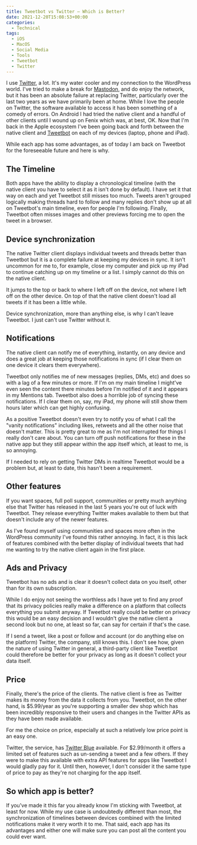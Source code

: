 ```yaml
---
title: Tweetbot vs Twitter – Which is Better?
date: 2021-12-20T15:08:53+00:00
categories:
  - Technical
tags:
  - iOS
  - MacOS
  - Social Media
  - Tools
  - Tweetbot
  - Twitter
---
```


I use [Twitter][1], a lot. It's my water cooler and my connection to the WordPress world. I've tried to make a break for [Mastodon][2], and do enjoy the network, but it has been an absolute failure at replacing Twitter, particularly over the last two years as we have primarily been at home.
While I love the people on Twitter, the software available to access it has been something of a comedy of errors. On Android I had tried the native client and a handful of other clients until I wound up on Fenix which was, at best, OK. Now that I'm back in the Apple ecosystem I've been going back and forth between the native client and [Tweetbot][3] on each of my devices (laptop, phone and iPad).

While each app has some advantages, as of today I am back on Tweetbot for the foreseeable future and here is why.

## The Timeline

Both apps have the ability to display a chronological timeline (with the native client you have to select it as it isn't done by default). I have set it that way on each and yet Tweetbot still misses too much. Tweets aren't grouped logically making threads hard to follow and many replies don't show up at all on Tweetbot's main timeline, even for people I'm following. Finally, Tweetbot often misses images and other previews forcing me to open the tweet in a browser.

## Device synchronization

The native Twitter client displays individual tweets and threads better than Tweetbot but it is a complete failure at keeping my devices in sync. It isn't uncommon for me to, for example, close my computer and pick up my iPad to continue catching up on my timeline or a list. I simply cannot do this on the native client.

It jumps to the top or back to where I left off on the device, not where I left off on the other device. On top of that the native client doesn't load all tweets if it has been a little while.

Device synchronization, more than anything else, is why I can't leave Tweetbot. I just can't use Twitter without it.

## Notifications

The native client can notify me of everything, instantly, on any device and does a great job at keeping those notifications in sync (if I clear them on one device it clears them everywhere).

Tweetbot only notifies me of new messages (replies, DMs, etc) and does so with a lag of a few minutes or more. If I'm on my main timeline I might've even seen the content there minutes before I'm notified of it and it appears in my Mentions tab. Tweetbot also does a horrible job of syncing these notifications. If I clear them on, say, my iPad, my phone will still show them hours later which can get highly confusing.

As a positive Tweetbot doesn't even try to notify you of what I call the "vanity notifications" including likes, retweets and all the other noise that doesn't matter. This is pretty great to me as I'm not interrupted for things I really don't care about. You can turn off push notifications for these in the native app but they still appear within the app itself which, at least to me, is so annoying.

If I needed to rely on getting Twitter DMs in realtime Tweetbot would be a problem but, at least to date, this hasn't been a requirement.

## Other features

If you want spaces, full poll support, communities or pretty much anything else that Twitter has released in the last 5 years you're out of luck with Tweetbot. They release everything Twitter makes available to them but that doesn't include any of the newer features.

As I've found myself using communities and spaces more often in the WordPress community I've found this rather annoying. In fact, it is this lack of features combined with the better display of individual tweets that had me wanting to try the native client again in the first place.

## Ads and Privacy

Tweetbot has no ads and is clear it doesn't collect data on you itself, other than for its own subscription.

While I do enjoy not seeing the worthless ads I have yet to find any proof that its privacy policies really make a difference on a platform that collects everything you submit anyway. If Tweetbot really could be better on privacy this would be an easy decision and I wouldn't give the native client a second look but no one, at least so far, can say for certain if that's the case.

If I send a tweet, like a post or follow and account (or do anything else on the platform) Twitter, the company, still knows this. I don't see how, given the nature of using Twitter in general, a third-party client like Tweetbot could therefore be better for your privacy as long as it doesn't collect your data itself.

## Price

Finally, there's the price of the clients. The native client is free as Twitter makes its money from the data it collects from you. Tweetbot, on the other hand, is $5.99/year as you're supporting a smaller dev shop which has been incredibly responsive to their users and changes in the Twitter APIs as they have been made available.

For me the choice on price, especially at such a relatively low price point is an easy one.

Twitter, the service, has [Twitter Blue][4] available. For $2.99/month it offers a limited set of features such as un-sending a tweet and a few others. If they were to make this available with extra API features for apps like Tweetbot I would gladly pay for it. Until then, however, I don't consider it the same type of price to pay as they're not charging for the app itself.

## So which app is better?

If you've made it this far you already know I'm sticking with Tweetbot, at least for now. While my use case is undoubtedly different than most, the synchronization of timelines between devices combined with the limited notifications make it very worth it to me. That said, each app has its advantages and either one will make sure you can post all the content you could ever want.

 [1]: https://twitter.com
 [2]: https://joinmastodon.org
 [3]: https://tapbots.com/tweetbot/
 [4]: https://help.twitter.com/en/using-twitter/twitter-blue